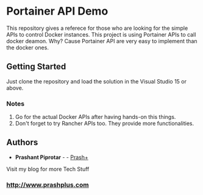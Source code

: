 # Portainer API Demo

This repository gives a referece for those who are looking for the simple APIs to control Docker instances. This project is using Portainer APIs to call docker deamon. Why? Cause Portainer API are very easy to implement than the docker ones.

## Getting Started

Just clone the repository and load the solution in the Visual Studio 15 or above.

### Notes
 
1. Go for the actual Docker APIs after having hands-on this things.
2. Don't forget to try Rancher APIs too. They provide more functionalities.


## Authors

* **Prashant Piprotar** - - [Prash+](https://github.com/prashplus)

Visit my blog for more Tech Stuff
### http://www.prashplus.com
